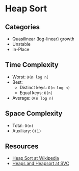 # Heap Sort

## Categories

- Quasilinear (log-linear) growth
- Unstable
- In-Place

## Time Complexity

- Worst: `O(n log n)`
- Best:
  - Distinct keys: `O(n log n)`
  - Equal keys: `O(n)`
- Average: `O(n log n)`

## Space Complexity

- Total: `O(n)`
- Auxiliary: `O(1)`

## Resources

- [Heap Sort at Wikipedia][1]
- [Heaps and Heapsort at SVC][2]

[1]: https://en.wikipedia.org/wiki/Heapsort
[2]: https://cis.stvincent.edu/html/tutorials/swd/heaps/heaps.html
